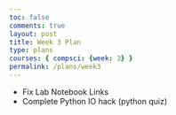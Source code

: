 ```yaml
---
toc: false
comments: true
layout: post
title: Week 3 Plan
type: plans
courses: { compsci: {week: 3} }
permalink: /plans/week3
---
```


- Fix Lab Notebook Links
- Complete Python IO hack (python quiz)